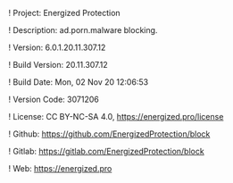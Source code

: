 ! Project: Energized Protection

! Description: ad.porn.malware blocking.

! Version: 6.0.1.20.11.307.12

! Build Version: 20.11.307.12

! Build Date: Mon, 02 Nov 20 12:06:53

! Version Code: 3071206

! License: CC BY-NC-SA 4.0, https://energized.pro/license

! Github: https://github.com/EnergizedProtection/block

! Gitlab: https://gitlab.com/EnergizedProtection/block


! Web: https://energized.pro
